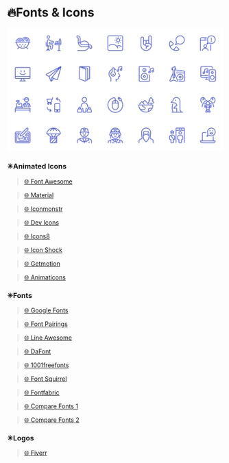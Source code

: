 # 🔥Fonts & Icons

<img alt="Speed" width="700px" src="/assets/images/icons.png"/>

### ✳Animated Icons

> [🌐 Font Awesome](https://fontawesome.com/)

> [🌐 Material](https://material.io/resources/icons)

> [🌐 Iconmonstr](https://iconmonstr.com/)

> [🌐 Dev Icons](https://konpa.github.io/devicon/)

> [🌐 Icons8](https://icons8.com/animated-icons)

> [🌐 Icon Shock](https://www.iconshock.com/svg-icons/)

> [🌐 Getmotion](https://www.getmotion.io/)

> [🌐 Animaticons](http://animaticons.co/downloads/)

### ✳Fonts

> [🌐 Google Fonts](https://fonts.google.com/)

> [🌐 Font Pairings](https://fontpairings.bypeople.com/)

> [🌐 Line Awesome](https://icons8.com/line-awesome)

> [🌐 DaFont](https://www.dafont.com/)

> [🌐 1001freefonts](https://www.1001freefonts.com/)

> [🌐 Font Squirrel](https://www.fontsquirrel.com/)

> [🌐 Fontfabric](https://www.fontfabric.com/free-fonts/)

> [🌐 Compare Fonts 1](https://fontjoy.com/)

> [🌐 Compare Fonts 2](https://fontspark.app/)

### ✳Logos

> [🌐 Fiverr](https://www.fiverr.com/logo-maker)
